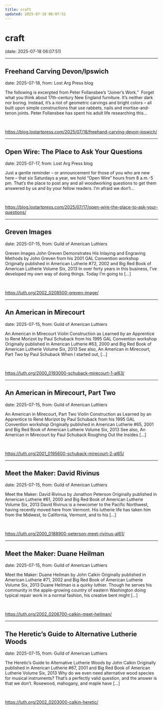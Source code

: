 ```yaml
---
title: craft
updated: 2025-07-18 06:07:51
---
```


# craft

(date: 2025-07-18 06:07:51)

---

## Freehand Carving Devon/Ipswich

date: 2025-07-18, from: Lost Arg Press blog

The following is excerpted from Peter Follansbee’s “Joiner’s Work.”&#160; Forget what you think about 17th-century New England furniture. It’s neither dark nor boring. Instead, it’s a riot of geometric carvings and bright colors – all built upon simple constructions that use rabbets, nails and mortise-and-tenon joints. Peter Follansbee has spent his adult life researching this... 

<br> 

<https://blog.lostartpress.com/2025/07/18/freehand-carving-devon-ipswich/>

---

## Open Wire: The Place to Ask Your Questions

date: 2025-07-17, from: Lost Arg Press blog

Just a gentle reminder – or announcement for those of you who are new here – that six Saturdays a year, we hold &#8220;Open Wire&#8221; hours from 8 a.m.-5 pm. That&#8217;s the place to post any and all woodworking questions to get them answered by us and by your fellow readers. I&#8217;m afraid we don&#8217;t... 

<br> 

<https://blog.lostartpress.com/2025/07/17/open-wire-the-place-to-ask-your-questions/>

---

## Greven Images

date: 2025-07-15, from: Guild of American Luthiers

Greven Images John Greven Demonstrates His Inlaying and Engraving Methods by John Greven from his 2001 GAL Convention workshop Originally published in American Lutherie #72, 2002 and Big Red Book of American Lutherie Volume Six, 2013 In over forty years in this business, I’ve developed my own way of doing things. Today I’m going to [&#8230;] 

<br> 

<https://luth.org/2002_0208500-greven-image/>

---

## An American in Mirecourt

date: 2025-07-15, from: Guild of American Luthiers

An American in Mirecourt Violin Construction as Learned by an Apprentice to René Morizot by Paul Schuback from his 1995 GAL Convention workshop Originally published in American Lutherie #63, 2000 and Big Red Book of American Lutherie Volume Six, 2013 See also, An American in Mirecourt, Part Two by Paul Schuback When I started out, [&#8230;] 

<br> 

<https://luth.org/2000_0193000-schuback-mirecourt-1-al63/>

---

## An American in Mirecourt, Part Two

date: 2025-07-15, from: Guild of American Luthiers

An American in Mirecourt, Part Two Violin Construction as Learned by an Apprentice to René Morizot by Paul Schuback from his 1995 GAL Convention workshop Originally published in American Lutherie #65, 2001 and Big Red Book of American Lutherie Volume Six, 2013 See also, An American in Mirecourt by Paul Schuback Roughing Out the Insides [&#8230;] 

<br> 

<https://luth.org/2001_0195600-schuback-mirecourt-2-al65/>

---

## Meet the Maker: David Rivinus

date: 2025-07-15, from: Guild of American Luthiers

Meet the Maker: David Rivinus by Jonathon Peterson Originally published in American Lutherie #61, 2000 and Big Red Book of American Lutherie Volume Six, 2013 David Rivinus is a newcomer to the Pacific Northwest, having recently moved here from Vermont. His lutherie life has taken him from the Midwest, to California, Vermont, and to his [&#8230;] 

<br> 

<https://luth.org/2000_0188900-peterson-meet-rivinus-al61/>

---

## Meet the Maker: Duane Heilman

date: 2025-07-15, from: Guild of American Luthiers

Meet the Maker: Duane Heilman by John Calkin Originally published in American Lutherie #71, 2002 and Big Red Book of American Lutherie Volume Six, 2013 Duane Heilman is a quirky luthier. Though he serves his community in the apple-growing country of eastern Washington doing typical repair work in a normal fashion, his creative bent might [&#8230;] 

<br> 

<https://luth.org/2002_0206700-calkin-meet-heilman/>

---

## The Heretic’s Guide to Alternative Lutherie Woods

date: 2025-07-15, from: Guild of American Luthiers

The Heretic’s Guide to Alternative Lutherie Woods by John Calkin Originally published in American Lutherie #67, 2001 and Big Red Book of American Lutherie Volume Six, 2013 Why do we even need alternative wood species for musical instruments? That’s a perfectly valid question, and the answer is that we don’t. Rosewood, mahogany, and maple have [&#8230;] 

<br> 

<https://luth.org/2002_0203000-calkin-heretic/>

